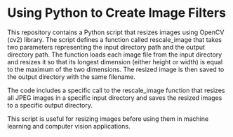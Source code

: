 # Using Python to Create Image Filters


This repository contains a Python script that resizes images using OpenCV (cv2) library. The script defines a function called rescale_image that takes two parameters representing the input directory path and the output directory path. The function loads each image file from the input directory and resizes it so that its longest dimension (either height or width) is equal to the maximum of the two dimensions. The resized image is then saved to the output directory with the same filename.

The code includes a specific call to the rescale_image function that resizes all JPEG images in a specific input directory and saves the resized images to a specific output directory.

This script is useful for resizing images before using them in machine learning and computer vision applications.

